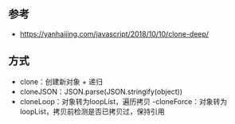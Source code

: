 ## 参考
  - https://yanhaijing.com/javascript/2018/10/10/clone-deep/

## 方式
  - clone：创建新对象 + 递归
  - cloneJSON：JSON.parse(JSON.stringify(object))
  - cloneLoop：对象转为loopList，遍历拷贝
  -cloneForce：对象转为loopList，拷贝前检测是否已拷贝过，保持引用